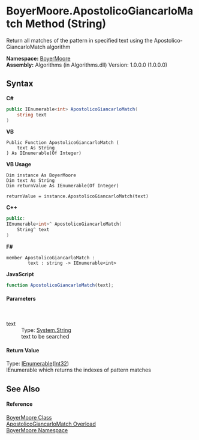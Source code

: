 # BoyerMoore.ApostolicoGiancarloMatch Method (String)
 

Return all matches of the pattern in specified text using the Apostolico-GiancarloMatch algorithm

**Namespace:**&nbsp;<a href="71aac8e1-3159-96a7-d7cc-16f841dec445">BoyerMoore</a><br />**Assembly:**&nbsp;Algorithms (in Algorithms.dll) Version: 1.0.0.0 (1.0.0.0)

## Syntax

**C#**<br />
``` C#
public IEnumerable<int> ApostolicoGiancarloMatch(
	string text
)
```

**VB**<br />
``` VB
Public Function ApostolicoGiancarloMatch ( 
	text As String
) As IEnumerable(Of Integer)
```

**VB Usage**<br />
``` VB Usage
Dim instance As BoyerMoore
Dim text As String
Dim returnValue As IEnumerable(Of Integer)

returnValue = instance.ApostolicoGiancarloMatch(text)
```

**C++**<br />
``` C++
public:
IEnumerable<int>^ ApostolicoGiancarloMatch(
	String^ text
)
```

**F#**<br />
``` F#
member ApostolicoGiancarloMatch : 
        text : string -> IEnumerable<int> 

```

**JavaScript**<br />
``` JavaScript
function ApostolicoGiancarloMatch(text);
```


#### Parameters
&nbsp;<dl><dt>text</dt><dd>Type: <a href="http://msdn2.microsoft.com/en-us/library/s1wwdcbf" target="_blank">System.String</a><br />text to be searched</dd></dl>

#### Return Value
Type: <a href="http://msdn2.microsoft.com/en-us/library/9eekhta0" target="_blank">IEnumerable</a>(<a href="http://msdn2.microsoft.com/en-us/library/td2s409d" target="_blank">Int32</a>)<br />IEnumerable which returns the indexes of pattern matches

## See Also


#### Reference
<a href="96315529-98e0-e49f-22ac-1994c21731a6">BoyerMoore Class</a><br /><a href="65ecec53-f6f9-d2f5-fdf7-3fa0ef914540">ApostolicoGiancarloMatch Overload</a><br /><a href="71aac8e1-3159-96a7-d7cc-16f841dec445">BoyerMoore Namespace</a><br />